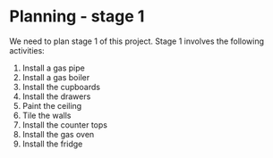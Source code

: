 # Planning - stage 1

We need to plan stage 1 of this project. Stage 1 involves the following activities:

1. Install a gas pipe
1. Install a gas boiler
1. Install the cupboards
1. Install the drawers
1. Paint the ceiling
1. Tile the walls
1. Install the counter tops
1. Install the gas oven
1. Install the fridge
